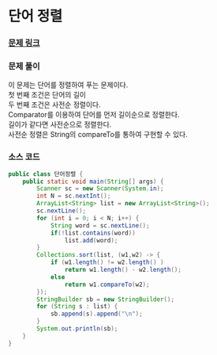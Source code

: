 # 단어 정렬 

### [문제 링크](https://www.acmicpc.net/problem/1181)

### 문제 풀이
이 문제는 단어를 정렬하여 푸는 문제이다. </br>
첫 번째 조건은 단어의 길이  </br>
두 번째 조건은 사전순 정렬이다. </br>
Comparator를 이용하여 단어를 먼저 길이순으로 정렬한다.</br>
길이가 같다면 사전순으로 정렬한다. </br>
사전순 정렬은 String의 compareTo를 통하여 구현할 수 있다. </br>


### 소스 코드
```java
public class 단어정렬 {
    public static void main(String[] args) {
        Scanner sc = new Scanner(System.in);
        int N = sc.nextInt();
        ArrayList<String> list = new ArrayList<String>();
        sc.nextLine();
        for (int i = 0; i < N; i++) {
            String word = sc.nextLine();
            if(!list.contains(word))
                list.add(word);
        }
        Collections.sort(list, (w1,w2) -> {
            if (w1.length() != w2.length() )
                return w1.length() - w2.length();
            else
                return w1.compareTo(w2);
        });
        StringBuilder sb = new StringBuilder();
        for (String s : list) {
            sb.append(s).append("\n");
        }
        System.out.println(sb);
    }
}

```